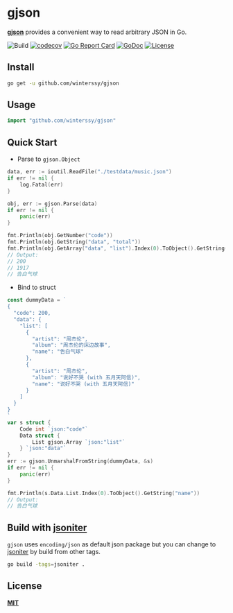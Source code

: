 # gjson

**[gjson](https://pkg.go.dev/github.com/winterssy/gjson)** provides a convenient way to read arbitrary JSON in Go.

![Build](https://img.shields.io/github/workflow/status/winterssy/gjson/Test/master?logo=appveyor) [![codecov](https://codecov.io/gh/winterssy/gjson/branch/master/graph/badge.svg)](https://codecov.io/gh/winterssy/gjson) [![Go Report Card](https://goreportcard.com/badge/github.com/winterssy/gjson)](https://goreportcard.com/report/github.com/winterssy/gjson) [![GoDoc](https://img.shields.io/badge/godoc-reference-5875b0)](https://pkg.go.dev/github.com/winterssy/gjson) [![License](https://img.shields.io/github/license/winterssy/gjson.svg)](LICENSE)

## Install

```sh
go get -u github.com/winterssy/gjson
```

## Usage

```go
import "github.com/winterssy/gjson"
```

## Quick Start

- Parse to `gjson.Object`

```go
data, err := ioutil.ReadFile("./testdata/music.json")
if err != nil {
    log.Fatal(err)
}

obj, err := gjson.Parse(data)
if err != nil {
    panic(err)
}

fmt.Println(obj.GetNumber("code"))
fmt.Println(obj.GetString("data", "total"))
fmt.Println(obj.GetArray("data", "list").Index(0).ToObject().GetString("name"))
// Output:
// 200
// 1917
// 告白气球
```

- Bind to struct

```go
const dummyData = `
{
  "code": 200,
  "data": {
    "list": [
      {
        "artist": "周杰伦",
        "album": "周杰伦的床边故事",
        "name": "告白气球"
      },
      {
        "artist": "周杰伦",
        "album": "说好不哭 (with 五月天阿信)",
        "name": "说好不哭 (with 五月天阿信)"
      }
    ]
  }
}
`
var s struct {
    Code int `json:"code"`
    Data struct {
        List gjson.Array `json:"list"`
    } `json:"data"`
}
err := gjson.UnmarshalFromString(dummyData, &s)
if err != nil {
    panic(err)
}

fmt.Println(s.Data.List.Index(0).ToObject().GetString("name"))
// Output:
// 告白气球
```

## Build with [jsoniter](https://github.com/json-iterator/go)

`gjson` uses `encoding/json` as default json package but you can change to [jsoniter](https://github.com/json-iterator/go) by build from other tags.

```sh
go build -tags=jsoniter .
```

## License

**[MIT](LICENSE)**